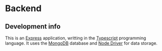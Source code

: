 # Backend

## Development info

This is an [Express](https://expressjs.com/) application, writting in the [Typescript](https://www.typescriptlang.org/) programming language. It uses the [MongoDB](https://www.mongodb.com/) database and [Node Driver](https://www.mongodb.com/docs/drivers/node/current/) for data storage.
